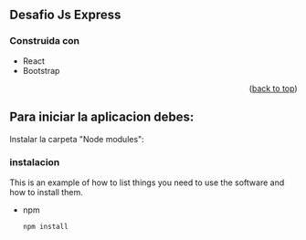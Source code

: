 <!-- Sobre el proyecto -->
## Desafio Js Express


### Construida con
* React
* Bootstrap

<p align="right">(<a href="#readme-top">back to top</a>)</p>



<!-- Inicializacion de la App -->
## Para iniciar la aplicacion debes:

Instalar la carpeta "Node modules":

### instalacion

This is an example of how to list things you need to use the software and how to install them.
* npm
  ```sh
  npm install
  ```
